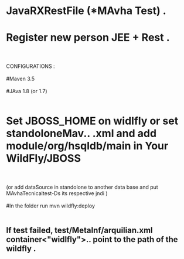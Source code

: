 # JavaRXRestFile (*MAvha Test) .	
# Register new person JEE + Rest .
<br></br>
CONFIGURATIONS : <br></br>
#Maven 3.5<br></br>#JAva 1.8 (or 1.7)<br></br>
# Set JBOSS_HOME on widlfly or set standoloneMav.. .xml and add module/org/hsqldb/main in Your WildFly/JBOSS<br></br>
(or add dataSource in standolone to another data base and put MAvhaTecnicaltest-Ds its respective jndi )<br></br>
#In the folder run mvn wildfly:deploy <br></br>
## If test failed, test/MetaInf/arquilian.xml container<"widlfly">.. point to the path of the wildfly .
